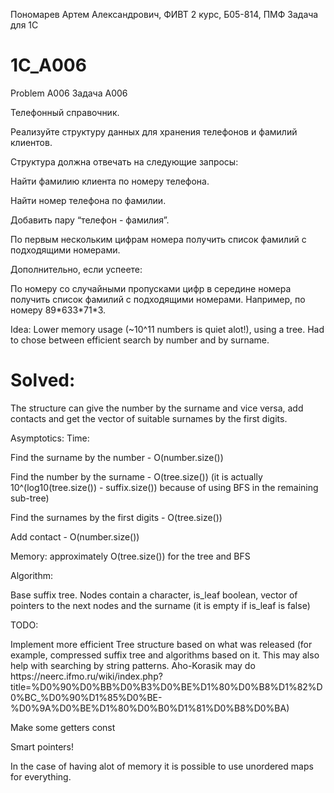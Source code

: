 Пономарев Артем Александрович, ФИВТ 2 курс, Б05-814, ПМФ
Задача для 1С

# 1C_A006
Problem A006
Задача А006
<p>Телефонный справочник. 


<p>Реализуйте структуру данных для хранения телефонов и фамилий клиентов.
<p>Структура должна отвечать на следующие запросы:
<p>Найти фамилию клиента по номеру телефона.
<p>Найти номер телефона по фамилии.
<p>Добавить пару “телефон - фамилия”.
<p>По первым нескольким цифрам номера получить список фамилий с подходящими номерами.
<p>Дополнительно, если успеете:
<p>По номеру со случайными пропусками цифр в середине номера получить список фамилий с подходящими номерами. Например, по номеру 89*633*71*3.

<p>Idea: Lower memory usage (~10^11 numbers is quiet alot!), using a tree. Had to chose between efficient search by number and by surname. 


# Solved:
<p>The structure can give the number by the surname and vice versa, add contacts and get the vector<string> of suitable surnames by the first digits.
  
  
  
  Asymptotics:
  Time:
    <p>Find the surname by the number - O(number.size())
    <p>Find the number by the surname - O(tree.size()) (it is actually 10^(log10(tree.size()) - suffix.size()) because of using BFS in the remaining sub-tree)
    <p>Find the surnames by the first digits - O(tree.size())
    <p>Add contact - O(number.size())
   
   Memory: approximately O(tree.size()) for the tree and BFS
   
    
    
    
Algorithm:
  <p>Base suffix tree. Nodes contain a character, is_leaf boolean, vector of pointers to the next nodes and the surname (it is empty if is_leaf is false)
  
  
    
TODO:
  <p>Implement more efficient Tree structure based on what was released (for example, compressed suffix tree and algorithms based on it. This may also help with searching by string patterns. Aho-Korasik may do https://neerc.ifmo.ru/wiki/index.php?title=%D0%90%D0%BB%D0%B3%D0%BE%D1%80%D0%B8%D1%82%D0%BC_%D0%90%D1%85%D0%BE-%D0%9A%D0%BE%D1%80%D0%B0%D1%81%D0%B8%D0%BA)
  <p>Make some getters const
  <p>Smart pointers!
  <p>In the case of having alot of memory it is possible to use unordered maps for everything.
  
  

